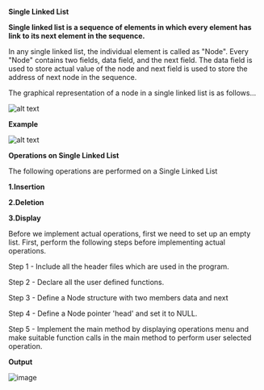 **Single Linked List**


**Single linked list is a sequence of elements in which every element has link to its next element in the sequence.**

In any single linked list, the individual element is called as "Node". Every "Node" contains two fields, data field, and the next field. The data field is used to store actual value of the node and next field is used to store the address of next node in the sequence.

The graphical representation of a node in a single linked list is as follows...

![alt text](http://www.btechsmartclass.com/data_structures/ds_images/Linked_List_Node.png)

**Example**

![alt text](http://www.btechsmartclass.com/data_structures/ds_images/Linked_List_Example.png)

**Operations on Single Linked List**

The following operations are performed on a Single Linked List

**1.Insertion**

**2.Deletion**

**3.Display**

Before we implement actual operations, first we need to set up an empty list. First, perform the following steps before implementing actual operations.

Step 1 - Include all the header files which are used in the program.

Step 2 - Declare all the user defined functions.

Step 3 - Define a Node structure with two members data and next

Step 4 - Define a Node pointer 'head' and set it to NULL.

Step 5 - Implement the main method by displaying operations menu and make suitable function calls in the main method to perform user selected operation.

**Output**


![image](https://user-images.githubusercontent.com/103835667/193409700-2bb264c0-022a-4fe3-8acc-99853bc4ade9.png)

